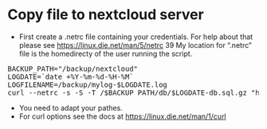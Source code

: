 # Copy file to nextcloud server
- First create a .netrc file containing your credentials. For help about that please see https://linux.die.net/man/5/netrc 39
My location for “.netrc” file is the homedirecty of the user running the script.

<pre>
BACKUP_PATH="/backup/nextcloud"
LOGDATE=`date +%Y-%m-%d-%H-%M`
LOGFILENAME=/backup/mylog-$LOGDATE.log
curl --netrc -s -S -T /$BACKUP_PATH/db/$LOGDATE-db.sql.gz "https://your.cloud/remote.php/dav/files/<path-on-your-server>/" >> $LOGFILENAME && rm /$BACKUP_PATH/db/$LOGDATE-db.sql.gz
</pre>
- You need to adapt your pathes.
- For curl options see the docs at https://linux.die.net/man/1/curl
